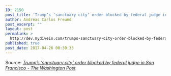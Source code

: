 ```yaml
---
ID: 7150
post_title: 'Trump’s ‘sanctuary city’ order blocked by federal judge in San Francisco &#8211; The Washington Post'
author: Andreas Carlos Freund
post_excerpt: ""
layout: post
permalink: >
  http://dev.mydivein.com/trumps-sanctuary-city-order-blocked-by-federal-judge-in-san-francisco-the-washington-post/
published: true
post_date: 2017-04-26 00:30:33
---
```

Source: <em><a href="https://www.washingtonpost.com/local/social-issues/2017/04/25/c9e212c8-29f7-11e7-b605-33413c691853_story.html?hpid=hp_hp-top-table-main_sanctuary-cities-550pm%3Ahomepage%2Fstory&amp;utm_term=.1e2ee5743422">Trump’s ‘sanctuary city’ order blocked by federal judge in San Francisco - The Washington Post</a></em>
